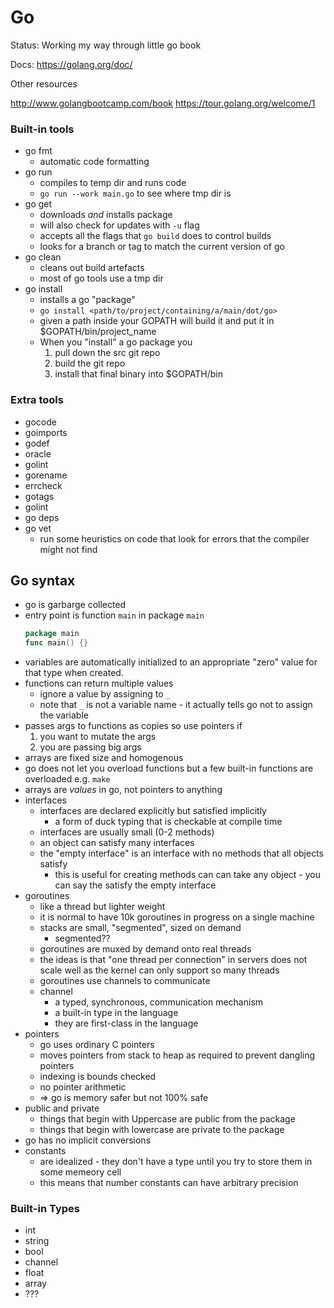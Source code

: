 # Go

Status: Working my way through little go book

Docs: https://golang.org/doc/

Other resources

http://www.golangbootcamp.com/book
https://tour.golang.org/welcome/1

### Built-in tools

* go fmt
    * automatic code formatting
* go run
    * compiles to temp dir and runs code
    * `go run --work main.go` to see where tmp dir is
* go get
    * downloads _and_ installs package
    * will also check for updates with `-u` flag
    * accepts all the flags that `go build` does to control builds
    * looks for a branch or tag to match the current version of go
* go clean
    * cleans out build artefacts
    * most of go tools use a tmp dir
* go install
    * installs a go "package"
    * `go install <path/to/project/containing/a/main/dot/go>`
    * given a path inside your GOPATH will build it and put it in
      $GOPATH/bin/project_name
    * When you "install" a go package you
        1. pull down the src git repo
        2. build the git repo
        3. install that final binary into $GOPATH/bin

### Extra tools

* gocode
* goimports
* godef
* oracle
* golint
* gorename
* errcheck
* gotags
* golint
* go deps
* go vet
    * run some heuristics on code that look for errors that the compiler might
      not find

## Go syntax

* go is garbarge collected
* entry point is function `main` in package `main`
    ```go
    package main
    func main() {}
    ```
* variables are automatically initialized to an appropriate "zero" value for
  that type when created.
* functions can return multiple values
    * ignore a value by assigning to `_`
    * note that `_` is not a variable name - it actually tells go not to assign
      the variable
* passes args to functions as copies so use pointers if
    1. you want to mutate the args
    1. you are passing big args
* arrays are fixed size and homogenous
* go does not let you overload functions but a few built-in functions are overloaded e.g. `make`
* arrays are _values_ in go, not pointers to anything
* interfaces
    * interfaces are declared explicitly but satisfied implicitly
        * a form of duck typing that is checkable at compile time
    * interfaces are usually small (0-2 methods)
    * an object can satisfy many interfaces
    * the "empty interface" is an interface with no methods that all objects
      satisfy
        * this is useful for creating methods can can take any object - you can
          say the satisfy the empty interface
* goroutines
    * like a thread but lighter weight
    * it is normal to have 10k goroutines in progress on a single machine
    * stacks are small, "segmented", sized on demand
        * segmented??
    * goroutines are muxed by demand onto real threads
    * the ideas is that "one thread per connection" in servers does not scale
      well as the kernel can only support so many threads
    * goroutines use channels to communicate
    * channel
        * a typed, synchronous, communication mechanism
        * a built-in type in the language
        * they are first-class in the language
* pointers
    * go uses ordinary C pointers
    * moves pointers from stack to heap as required to prevent dangling pointers
    * indexing is bounds checked
    * no pointer arithmetic
    * => go is memory safer but not 100% safe
* public and private
    * things that begin with Uppercase are public from the package
    * things that begin with lowercase are private to the package
* go has no implicit conversions
* constants
    * are idealized - they don't have a type until you try to store them in
      some memeory cell
    * this means that number constants can have arbitrary precision

### Built-in Types

* int
* string
* bool
* channel
* float
* array
* ???
